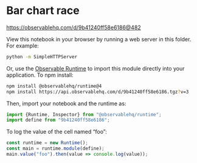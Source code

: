 # Bar chart race

https://observablehq.com/d/9b41240ff58e6186@482

View this notebook in your browser by running a web server in this folder. For
example:

~~~sh
python -m SimpleHTTPServer
~~~

Or, use the [Observable Runtime](https://github.com/observablehq/runtime) to
import this module directly into your application. To npm install:

~~~sh
npm install @observablehq/runtime@4
npm install https://api.observablehq.com/d/9b41240ff58e6186.tgz?v=3
~~~

Then, import your notebook and the runtime as:

~~~js
import {Runtime, Inspector} from "@observablehq/runtime";
import define from "9b41240ff58e6186";
~~~

To log the value of the cell named “foo”:

~~~js
const runtime = new Runtime();
const main = runtime.module(define);
main.value("foo").then(value => console.log(value));
~~~
